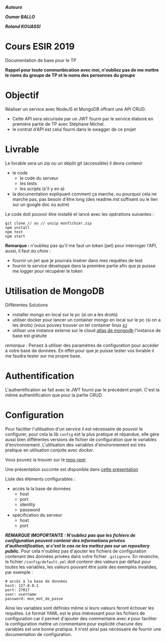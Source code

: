 *****Auteurs*****

***Oumar BALLO***

***Roland KOUASSI***

# Cours ESIR 2019

Documentation de base pour le TP

__Rappel pour toute communbication avec moi, n'oubliez pas de me mettre le noms du groupe de TP et le noms des personnes du groupe__

# Objectif
Réaliser un service avec NodeJS et MongoDB offrant une API CRUD. 
+ Cette API sera sécurisée par un JWT fourni par le service élaboré en première partie de TP avec Stéphane Michel.
+ le contrat d'API est celui fourni dans le swagger de ce projet

# Livrable
Le livrable sera un zip ou un dépôt git (accessible) il devra contenir
+ le code 
  + le code du serveur
  + les tests
  + les scripts (s'il y en a)
+ la documentation expliquant comment ça marche, ou pourquoi cela ne marche pas, pas besoin d'être long (des readme.md suffisent ou le lien sur un google doc ou autre)

Le code doit pouvoir être installé et lancé avec les opérations suivantes :
```
git clone // ou // unzip monfichier.zip
npm install
npm test
npm start
```

__Remarque :__ n'oubliez pas qu'il me faut un token (jwt) pour interroger l'API, aussi, il faut _au choix_ :
+ fournir un jwt que je pourrais insérer dans mes requêtes de test
+ fournir le service développé dans la première partie afin que je puisse me logger pour récupérer le token

# Utilisation de MongoDB

Différentes Solutions
+ installer mongo en local sur le pc (si on a les droits)
+ utiliser docker pour lancer un container mongo en local sur le pc (si on a les droits) (vous pouvez trouver un tel container linux [ici](https://github.com/benco1967/mongo-container)
+ utiliser une instance externe sur le cloud [atlas de mongodb](https://www.mongodb.com/cloud/atlas) l'instance de base est gratuite

_remarque :_ Pensez à utiliser des paramètres de configuration pour accéder à votre base de données. En effet pour que je puisse tester vos livrable il me faudra tester sur ma propre base.

# Authentification
L'authentification se fait avec le JWT fourni par le précédent projet. C'est la même authentification que pour la partie CRUD.

# Configuration
Pour faciliter l'utilisation d'un service il est nécessaire de pouvoir le configurer, pour cela la lib `config` est la plus pratique et répandue, elle gère aussi bien différentes versions de fichier de configuration que le variables d'environnement. L'utilisation des variables d'environnement est très pratique en utilisation conjoite avec _docker_.

Vous pouvez la trouver sur le [repo npm](https://www.npmjs.com/package/config)

Une présentaiton succinte est disponible dans [cette présentation](https://slides.com/benoitchanclou/mean#/9)

Liste des éléments configurables :
+ accès la la base de données
  + host
  + port
  + identity
  + password
+ spécification du serveur
  + host
  + port
  
___REMARQUE IMOPORTANTE : N'oubliez pas que les fichiers de configuration peuvent contenir des informations privées d'authentification, si c'est le cas ne les mettez pas sur un repository public.___ Pour cela n'oubliez pas d'ajouter les fichiers de configuration contenant des données privées dans votre fichier `.gitignore`. 
En revanche, le fichier `/config/default.yml` doit contenir des valeurs par défaut pour toutes les variables, les valeurs pouvant être juste des exemples invalides, par exemple :

```
# accès à la base de données
host: 127.0.0.1
port: 27017
user: username
password: mon_mot_de_passe
```
Ainsi les variables sont définies même si leurs valeurs feront échouer les requêtes. Le format YAML est le plus intéressant pour les fichiers de configuration car il permet d'ajouter des commentaire avec `#` pour faciliter la configuration mettre un commentaire pour explicité chacune des variables est une bonne pratique. Il n'est ainsi pas nécessaire de fournir une documentation de configuration.


  
